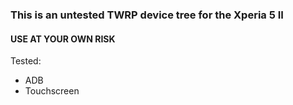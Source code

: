 <h3>This is an untested TWRP device tree for the Xperia 5 II</h3>
<h4>USE AT YOUR OWN RISK</h4>



Tested:
<ul>
  <li>ADB</li>
  <li>Touchscreen</li>
</ul>

